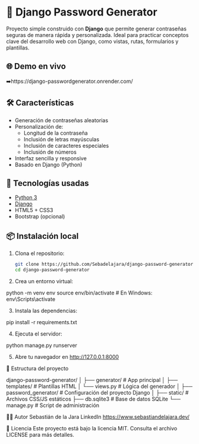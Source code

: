 # 🔐 Django Password Generator

Proyecto simple construido con **Django** que permite generar contraseñas seguras de manera rápida y personalizada. Ideal para practicar conceptos clave del desarrollo web con Django, como vistas, rutas, formularios y plantillas.

## 🌐 Demo en vivo

➡️https://django-passwordgenerator.onrender.com/

## 🛠️ Características

- Generación de contraseñas aleatorias
- Personalización de:
  - Longitud de la contraseña
  - Inclusión de letras mayúsculas
  - Inclusión de caracteres especiales
  - Inclusión de números
- Interfaz sencilla y responsive
- Basado en Django (Python)

## 🚀 Tecnologías usadas

- [Python 3](https://www.python.org/)
- [Django](https://www.djangoproject.com/)
- HTML5 + CSS3
- Bootstrap (opcional)

## 📦 Instalación local

1. Clona el repositorio:

   ```bash
   git clone https://github.com/Sebadelajara/django-password-generator.git
   cd django-password-generator
   
2. Crea un entorno virtual:
   
python -m venv env
source env/bin/activate  # En Windows: env\Scripts\activate

3. Instala las dependencias:
   
pip install -r requirements.txt

4. Ejecuta el servidor:

python manage.py runserver

5. Abre tu navegador en http://127.0.0.1:8000

📁 Estructura del proyecto

django-password-generator/
│
├── generator/          # App principal
│   ├── templates/      # Plantillas HTML
│   └── views.py        # Lógica del generador
│
├── password_generator/ # Configuración del proyecto Django
│
├── static/             # Archivos CSS/JS estáticos
├── db.sqlite3          # Base de datos SQLite
└── manage.py           # Script de administración


👨‍💻 Autor
Sebastián de la Jara
LinkedIn
https://www.sebastiandelajara.dev/

📄 Licencia
Este proyecto está bajo la licencia MIT. Consulta el archivo LICENSE para más detalles.




